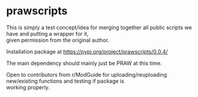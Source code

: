 # prawscripts

This is simply a test concept/idea for merging together all public scripts we have and putting a wrapper for it,  
given permission from the original author.

Installation package at https://pypi.org/project/prawscripts/0.0.4/

The main dependency should mainly just be PRAW at this time.

Open to contributors from r/ModGuide for uploading/reuploading new/existing functions and testing if package is  
working properly.
